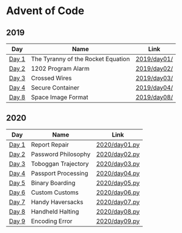 # Advent of Code

## 2019
  
| Day | Name | Link |
|---|---|---|
| [Day 1](https://adventofcode.com/2019/day/1) | The Tyranny of the Rocket Equation | [2019/day01/](https://github.com/andhrelja/adventofcode/tree/master/2019/day01) |
| [Day 2](https://adventofcode.com/2019/day/2) | 1202 Program Alarm | [2019/day02/](https://github.com/andhrelja/adventofcode/tree/master/2019/day02) |
| [Day 3](https://adventofcode.com/2019/day/3) | Crossed Wires | [2019/day03/](https://github.com/andhrelja/adventofcode/tree/master/2019/day03) |
| [Day 4](https://adventofcode.com/2019/day/4) | Secure Container | [2019/day04/](https://github.com/andhrelja/adventofcode/tree/master/2019/day04) |
| [Day 8](https://adventofcode.com/2019/day/8) | Space Image Format | [2019/day08/](https://github.com/andhrelja/adventofcode/tree/master/2019/day08) |

## 2020
  
| Day | Name | Link |
|---|---|---|
| [Day 1](https://adventofcode.com/2020/day/1) | Report Repair | [2020/day01.py](https://github.com/andhrelja/adventofcode/tree/master/2020/day01.py) |
| [Day 2](https://adventofcode.com/2020/day/2) | Password Philosophy | [2020/day02.py](https://github.com/andhrelja/adventofcode/tree/master/2020/day02.py) |
| [Day 3](https://adventofcode.com/2020/day/3) | Toboggan Trajectory | [2020/day03.py](https://github.com/andhrelja/adventofcode/tree/master/2020/day03.py) |
| [Day 4](https://adventofcode.com/2020/day/4) | Passport Processing | [2020/day04.py](https://github.com/andhrelja/adventofcode/tree/master/2020/day04.py) |
| [Day 5](https://adventofcode.com/2020/day/5) | Binary Boarding | [2020/day05.py](https://github.com/andhrelja/adventofcode/tree/master/2020/day05.py) |
| [Day 6](https://adventofcode.com/2020/day/6) | Custom Customs | [2020/day06.py](https://github.com/andhrelja/adventofcode/tree/master/2020/day06.py) |
| [Day 7](https://adventofcode.com/2020/day/7) | Handy Haversacks | [2020/day07.py](https://github.com/andhrelja/adventofcode/tree/master/2020/day07.py) |
| [Day 8](https://adventofcode.com/2020/day/8) | Handheld Halting | [2020/day08.py](https://github.com/andhrelja/adventofcode/tree/master/2020/day09.py) |
| [Day 9](https://adventofcode.com/2020/day/9) | Encoding Error | [2020/day09.py](https://github.com/andhrelja/adventofcode/tree/master/2020/day09.py) |